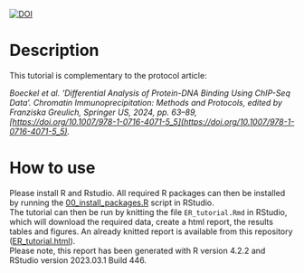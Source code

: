 [![DOI](https://zenodo.org/badge/DOI/10.5281/zenodo.7764086.svg)](https://zenodo.org/badge/DOI/10.5281/zenodo.7764086.svg)  

# Description
This tutorial is complementary to the protocol article:  

*Boeckel et al. ‘Differential Analysis of Protein-DNA Binding Using ChIP-Seq Data’. Chromatin Immunoprecipitation: Methods and Protocols, edited by Franziska Greulich, Springer US, 2024, pp. 63–89, [https://doi.org/10.1007/978-1-0716-4071-5_5](https://doi.org/10.1007/978-1-0716-4071-5_5).*

# How to use
Please install R and Rstudio. All required R packages can then be installed by running the [00_install_packages.R](./00_install_packages.R) script in RStudio.  
The tutorial can then be run by knitting the file `ER_tutorial.Rmd` in RStudio, which will download the required data, create a html report, the results tables and figures. An already knitted report is available from this repository ([ER_tutorial.html](ER_tutorial.html)).  
Please note, this report has been generated with R version 4.2.2 and RStudio version 2023.03.1 Build 446.  